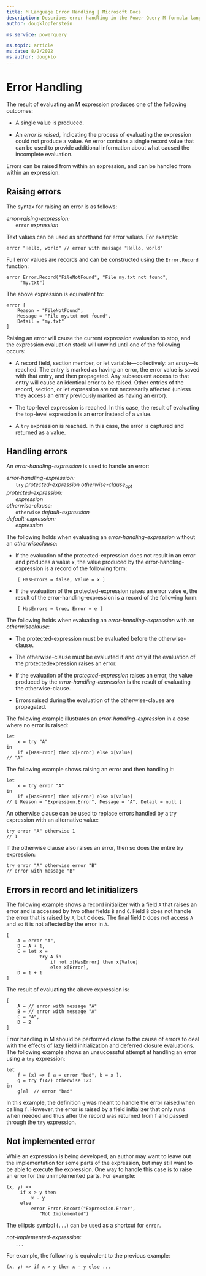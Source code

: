 ```yaml
---
title: M Language Error Handling | Microsoft Docs
description: Describes error handling in the Power Query M formula language
author: dougklopfenstein

ms.service: powerquery

ms.topic: article
ms.date: 8/2/2022
ms.author: dougklo
---
```


# Error Handling

The result of evaluating an M expression produces one of the following outcomes:

* A single value is produced.

* An _error is raised_, indicating the process of evaluating the expression could not produce a value. An error contains a single record value that can be used to provide additional information about what caused the incomplete evaluation.

Errors can be raised from within an expression, and can be handled from within an expression.

## Raising errors

The syntax for raising an error is as follows:

_error-raising-expression:_<br/>
&nbsp;&nbsp;&nbsp;&nbsp;&nbsp;&nbsp;`error`  _expression_

Text values can be used as shorthand for error values. For example:

```powerquery-m
error "Hello, world" // error with message "Hello, world"
```

Full error values are records and can be constructed using the `Error.Record` function:

```powerquery-m
error Error.Record("FileNotFound", "File my.txt not found",
     "my.txt")
```

The above expression is equivalent to:

```powerquery-m
error [ 
    Reason = "FileNotFound", 
    Message = "File my.txt not found", 
    Detail = "my.txt" 
]
```

Raising an error will cause the current expression evaluation to stop, and the expression evaluation stack will unwind until one of the following occurs:

* A record field, section member, or let variable&mdash;collectively: an _entry_&mdash;is reached. The entry is marked as having an error, the error value is saved with that entry, and then propagated. Any subsequent access to that entry will cause an identical error to be raised. Other entries of the record, section, or let expression are not necessarily affected (unless they access an entry previously marked as having an error).

* The top-level expression is reached. In this case, the result of evaluating the top-level expression is an error instead of a value.

* A `try` expression is reached. In this case, the error is captured and returned as a value.

## Handling errors

An _error-handling-expression_ is used to handle an error:

_error-handling-expression:_<br/>
&nbsp;&nbsp;&nbsp;&nbsp;&nbsp;&nbsp;`try` _protected-expression otherwise-clause<sub>opt</sub><br/>
protected-expression:<br/>
&nbsp;&nbsp;&nbsp;&nbsp;&nbsp;&nbsp;expression<br/>
otherwise-clause:_<br/>
&nbsp;&nbsp;&nbsp;&nbsp;&nbsp;&nbsp;`otherwise` _default-expression<br/>
default-expression:<br/>
&nbsp;&nbsp;&nbsp;&nbsp;&nbsp;&nbsp;expression_

The following holds when evaluating an _error-handling-expression_ without an _otherwiseclause_:

* If the evaluation of the protected-expression does not result in an error and produces a value x, the value produced by the error-handling-expression is a record of the following form:

```powerquery-m
    [ HasErrors = false, Value = x ]
```

* If the evaluation of the protected-expression raises an error value e, the result of the error-handling-expression is a record of the following form:

```powerquery-m
    [ HasErrors = true, Error = e ]
```

The following holds when evaluating an _error-handling-expression_ with an _otherwiseclause_:

* The protected-expression must be evaluated before the otherwise-clause.

* The otherwise-clause must be evaluated if and only if the evaluation of the protectedexpression raises an error.

* If the evaluation of the _protected-expression_ raises an error, the value produced by the _error-handling-expression_ is the result of evaluating the otherwise-clause.

* Errors raised during the evaluation of the otherwise-clause are propagated.

The following example illustrates an _error-handling-expression_ in a case where no error is raised:

```powerquery-m
let
    x = try "A"
in
    if x[HasError] then x[Error] else x[Value] 
// "A"
```

The following example shows raising an error and then handling it:

```powerquery-m
let
    x = try error "A" 
in
    if x[HasError] then x[Error] else x[Value] 
// [ Reason = "Expression.Error", Message = "A", Detail = null ]
```

An otherwise clause can be used to replace errors handled by a try expression with an alternative value:

```powerquery-m
try error "A" otherwise 1 
// 1
```

If the otherwise clause also raises an error, then so does the entire try expression:

```powerquery-m
try error "A" otherwise error "B" 
// error with message "B"
```

## Errors in record and let initializers

The following example shows a record initializer with a field `A` that raises an error and is accessed by two other fields `B` and `C`. Field `B` does not handle the error that is raised by `A`, but `C` does. The final field `D` does not access `A` and so it is not affected by the error in `A`.

```powerquery-m
[ 
    A = error "A", 
    B = A + 1,
    C = let x =
            try A in
                if not x[HasError] then x[Value]
                else x[Error], 
    D = 1 + 1 
]
```

The result of evaluating the above expression is:

```powerquery-m
[ 
    A = // error with message "A" 
    B = // error with message "A" 
    C = "A", 
    D = 2 
]
```

Error handling in M should be performed close to the cause of errors to deal with the effects of lazy field initialization and deferred closure evaluations. The following example shows an unsuccessful attempt at handling an error using a `try` expression:

```powerquery-m
let
    f = (x) => [ a = error "bad", b = x ],
    g = try f(42) otherwise 123
in 
    g[a]  // error "bad"
```

In this example, the definition `g` was meant to handle the error raised when calling `f`. However, the error is raised by a field initializer that only runs when needed and thus after the record was returned from f and passed through the `try` expression.

## Not implemented error

While an expression is being developed, an author may want to leave out the implementation for some parts of the expression, but may still want to be able to execute the expression. One way to handle this case is to raise an error for the unimplemented parts. For example:

```powerquery-m
(x, y) =>
     if x > y then
         x - y
     else
         error Error.Record("Expression.Error", 
            "Not Implemented")
```

The ellipsis symbol (`...`) can be used as a shortcut for `error`.

_not-implemented-expression:_<br/>
&nbsp;&nbsp;&nbsp;&nbsp;&nbsp;&nbsp;`...`

For example, the following is equivalent to the previous example:

```powerquery-m
(x, y) => if x > y then x - y else ...
```
